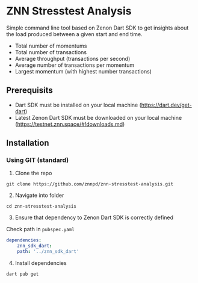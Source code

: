 # ZNN Stresstest Analysis
Simple command line tool based on Zenon Dart SDK to get insights about the load produced between a given start and end time.
* Total number of momentums
* Total number of transactions
* Average throughput (transactions per second)
* Average number of transactions per momentum
* Largest momentum (with highest number transactions)

## Prerequisits
* Dart SDK must be installed on your local machine (https://dart.dev/get-dart)
* Latest Zenon Dart SDK must be downloaded on your local machine (https://testnet.znn.space/#!downloads.md)

## Installation
### Using GIT (standard)
1. Clone the repo
```
git clone https://github.com/znnpd/znn-stresstest-analysis.git
```
2. Navigate into folder
```
cd znn-stresstest-analysis
```
3. Ensure that dependency to Zenon Dart SDK is correctly defined

Check path in `pubspec.yaml`
```yaml
dependencies:
    znn_sdk_dart:
    path: '../znn_sdk_dart'
```
4. Install dependencies
```
dart pub get
```
